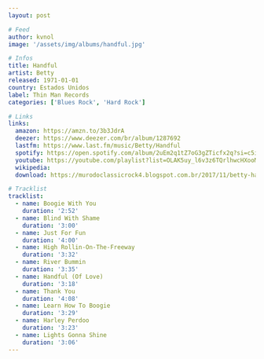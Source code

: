 ```yaml
---
layout: post

# Feed
author: kvnol
image: '/assets/img/albums/handful.jpg'

# Infos
title: Handful
artist: Betty
released: 1971-01-01
country: Estados Unidos
label: Thin Man Records
categories: ['Blues Rock', 'Hard Rock']

# Links
links:
  amazon: https://amzn.to/3b3JdrA
  deezer: https://www.deezer.com/br/album/1287692
  lastfm: https://www.last.fm/music/Betty/Handful
  spotify: https://open.spotify.com/album/2uEm2q1tZ7oG3gZTicfx2q?si=c5itdnWPRK2iVa4zC4MX-A
  youtube: https://youtube.com/playlist?list=OLAK5uy_l6v3z6TQrlhwcHXooMCYMM1EMkQ5yVEkQ
  wikipedia:
  download: https://murodoclassicrock4.blogspot.com.br/2017/11/betty-handful-1971.html

# Tracklist
tracklist:
  - name: Boogie With You
    duration: '2:52'
  - name: Blind With Shame
    duration: '3:00'
  - name: Just For Fun
    duration: '4:00'
  - name: High Rollin-On-The-Freeway
    duration: '3:32'
  - name: River Bummin
    duration: '3:35'
  - name: Handful (Of Love)
    duration: '3:18'
  - name: Thank You
    duration: '4:08'
  - name: Learn How To Boogie
    duration: '3:29'
  - name: Harley Perdoo
    duration: '3:23'
  - name: Lights Gonna Shine
    duration: '3:06'
---
```

